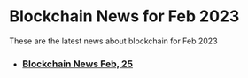 # Blockchain News for Feb 2023
These are the latest news about blockchain for Feb 2023
- ### [Blockchain News Feb, 25](./25)
